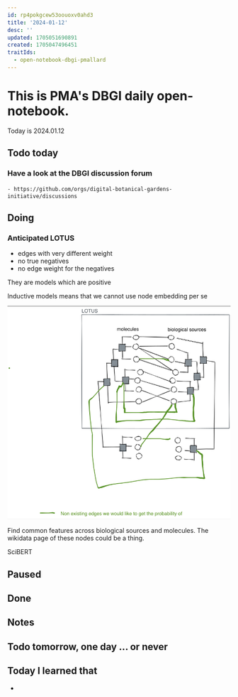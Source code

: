 ```yaml
---
id: rp4pokgcew53oouoxv0ahd3
title: '2024-01-12'
desc: ''
updated: 1705051690891
created: 1705047496451
traitIds:
  - open-notebook-dbgi-pmallard
---
```



# This is PMA's DBGI daily open-notebook.

Today is 2024.01.12

## Todo today

### Have a look at the DBGI discussion forum
    - https://github.com/orgs/digital-botanical-gardens-initiative/discussions
###
###

## Doing


### Anticipated LOTUS

- edges with very different weight
- no true negatives
- no edge weight for the negatives

They are models which are positive 

Inductive models means that we cannot use node embedding per se



![](/assets/images/2024-01-12-10-15-07.png)


Find common features across biological sources and molecules.
The wikidata page of these nodes could be a thing.

SciBERT



## Paused

## Done

## Notes

## Todo tomorrow, one day ... or never

###
###
###


## Today I learned that

-